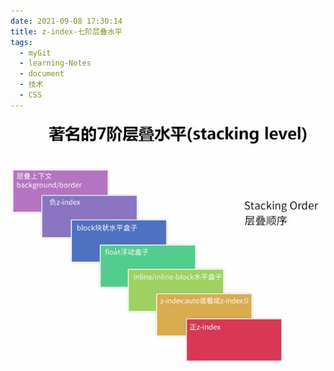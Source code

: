 ```yaml
---
date: 2021-09-08 17:30:14
title: z-index-七阶层叠水平
tags:
  - myGit
  - learning-Notes
  - document
  - 技术
  - CSS
---
```


![z-index-七阶层叠水平](/images/z-index-七阶层叠水平.jpg)

